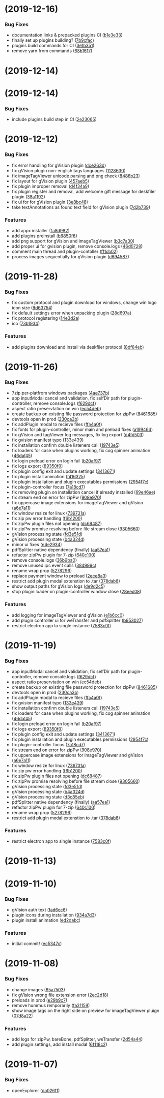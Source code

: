 <a name=""></a>
# [](https://github.com/ilya-lopukhin/deskfiler-private/compare/v1.2.1...v) (2019-12-16)


### Bug Fixes

* documentation links & prepacked plugins CI ([b1e3e33](https://github.com/ilya-lopukhin/deskfiler-private/commit/b1e3e33))
* finally set up plugins building? ([7b9cfac](https://github.com/ilya-lopukhin/deskfiler-private/commit/7b9cfac))
* plugins build commands for CI ([3e1b351](https://github.com/ilya-lopukhin/deskfiler-private/commit/3e1b351))
* remove yarn from commands ([68b1617](https://github.com/ilya-lopukhin/deskfiler-private/commit/68b1617))



<a name=""></a>
# [](https://github.com/ilya-lopukhin/deskfiler-private/compare/v1.2.0...v) (2019-12-14)



<a name=""></a>
# [](https://github.com/ilya-lopukhin/deskfiler-private/compare/v1.1.0...v) (2019-12-14)


### Bug Fixes

* include plugins build step in CI ([2e23065](https://github.com/ilya-lopukhin/deskfiler-private/commit/2e23065))



<a name=""></a>
# [](https://github.com/ilya-lopukhin/deskfiler-private/compare/v1.0.0...v) (2019-12-12)


### Bug Fixes

* fix error handling for gVision plugin ([dce263d](https://github.com/ilya-lopukhin/deskfiler-private/commit/dce263d))
* fix gVision plugin non-english tags languages ([1128630](https://github.com/ilya-lopukhin/deskfiler-private/commit/1128630))
* fix imageTagViewer unicode parsing and png check ([8486b23](https://github.com/ilya-lopukhin/deskfiler-private/commit/8486b23))
* fix layout for gVision plugin ([457aeb5](https://github.com/ilya-lopukhin/deskfiler-private/commit/457aeb5))
* fix plugin improper removal ([d4f34a9](https://github.com/ilya-lopukhin/deskfiler-private/commit/d4f34a9))
* fix plugin register and removal, add welcome gift message for deskfiler plugin ([38a1192](https://github.com/ilya-lopukhin/deskfiler-private/commit/38a1192))
* fix ui for <PluginSettings/> for gVision plugin ([3e8bc48](https://github.com/ilya-lopukhin/deskfiler-private/commit/3e8bc48))
* take textAnnotations as found text field for gVision plugin ([7d2b739](https://github.com/ilya-lopukhin/deskfiler-private/commit/7d2b739))


### Features

* add appx installer ([1a8d982](https://github.com/ilya-lopukhin/deskfiler-private/commit/1a8d982))
* add plugins preinstall ([b6850f6](https://github.com/ilya-lopukhin/deskfiler-private/commit/b6850f6))
* add png support for gVision and imageTagViewer ([b3c7a30](https://github.com/ilya-lopukhin/deskfiler-private/commit/b3c7a30))
* add proper ui for gvision plugin, remove console.logs ([46d0728](https://github.com/ilya-lopukhin/deskfiler-private/commit/46d0728))
* comment main thread and plugin-contoller ([ff1cb02](https://github.com/ilya-lopukhin/deskfiler-private/commit/ff1cb02))
* process images sequentially for gVision plugin ([d694587](https://github.com/ilya-lopukhin/deskfiler-private/commit/d694587))



<a name=""></a>
# [](https://github.com/ilya-lopukhin/deskfiler-private/compare/v0.0.2...v) (2019-11-28)


### Bug Fixes

* fix custom protocol and plugin download for windows, change win logo icon size ([8d63754](https://github.com/ilya-lopukhin/deskfiler-private/commit/8d63754))
* fix default settings error when unpacking plugin ([28d697a](https://github.com/ilya-lopukhin/deskfiler-private/commit/28d697a))
* fix protocol registering ([14e3d2a](https://github.com/ilya-lopukhin/deskfiler-private/commit/14e3d2a))
* ico ([73b1934](https://github.com/ilya-lopukhin/deskfiler-private/commit/73b1934))


### Features

* add plugins download and install via deskfiler protocol ([8df84eb](https://github.com/ilya-lopukhin/deskfiler-private/commit/8df84eb))



<a name=""></a>
#  (2019-11-26)


### Bug Fixes

* 7zip per-platfrom windows packages ([4ae737b](https://github.com/ilya-lopukhin/deskfiler-private/commit/4ae737b))
* app inputModal cancel and validation, fix selfDir path for plugin-controller, remove console.logs ([f629dcf](https://github.com/ilya-lopukhin/deskfiler-private/commit/f629dcf))
* aspect ratio preservtation on win ([ec54deb](https://github.com/ilya-lopukhin/deskfiler-private/commit/ec54deb))
* create backup on existing file password protection for zipPw ([8461685](https://github.com/ilya-lopukhin/deskfiler-private/commit/8461685))
* devtools open in prod ([230ca3b](https://github.com/ilya-lopukhin/deskfiler-private/commit/230ca3b))
* fix addPlugin modal to recieve files ([ffa4a0f](https://github.com/ilya-lopukhin/deskfiler-private/commit/ffa4a0f))
* fix fonts for plugin-controller, minor main and preload fixes ([a19946d](https://github.com/ilya-lopukhin/deskfiler-private/commit/a19946d))
* fix gVision and tagViewer log messages, fix log export ([d4fd503](https://github.com/ilya-lopukhin/deskfiler-private/commit/d4fd503))
* fix gvision manifest typo ([133e439](https://github.com/ilya-lopukhin/deskfiler-private/commit/133e439))
* fix installation confirm double listeners call ([19743e5](https://github.com/ilya-lopukhin/deskfiler-private/commit/19743e5))
* fix loaders for case when plugins working, fix cog spinner animation ([46daf45](https://github.com/ilya-lopukhin/deskfiler-private/commit/46daf45))
* fix login preload error on login fail ([b20af97](https://github.com/ilya-lopukhin/deskfiler-private/commit/b20af97))
* fix logs export ([89350f0](https://github.com/ilya-lopukhin/deskfiler-private/commit/89350f0))
* fix plugin config exit and update settings ([3413671](https://github.com/ilya-lopukhin/deskfiler-private/commit/3413671))
* fix plugin install animation ([f416325](https://github.com/ilya-lopukhin/deskfiler-private/commit/f416325))
* fix plugin installation and plugin executables permissions ([2954f7c](https://github.com/ilya-lopukhin/deskfiler-private/commit/2954f7c))
* fix plugin-controller focus ([7a18cd7](https://github.com/ilya-lopukhin/deskfiler-private/commit/7a18cd7))
* fix removing plugin on installation cancel if already installed ([69e46ae](https://github.com/ilya-lopukhin/deskfiler-private/commit/69e46ae))
* fix stream end on error for zipPw ([908e970](https://github.com/ilya-lopukhin/deskfiler-private/commit/908e970))
* fix uppercase image extensions for imageTagViewer and gVision ([a6e7a11](https://github.com/ilya-lopukhin/deskfiler-private/commit/a6e7a11))
* fix window resize for linux ([739731a](https://github.com/ilya-lopukhin/deskfiler-private/commit/739731a))
* fix zip pw error handling ([f6b1200](https://github.com/ilya-lopukhin/deskfiler-private/commit/f6b1200))
* fix zipPw plugin files not opening ([dc68487](https://github.com/ilya-lopukhin/deskfiler-private/commit/dc68487))
* fix zipPw promise resolving before file stream close ([9305660](https://github.com/ilya-lopukhin/deskfiler-private/commit/9305660))
* gVision processing state ([fd3e51d](https://github.com/ilya-lopukhin/deskfiler-private/commit/fd3e51d))
* gVision processing state ([b4a324d](https://github.com/ilya-lopukhin/deskfiler-private/commit/b4a324d))
* minor ui fixes ([e4e2934](https://github.com/ilya-lopukhin/deskfiler-private/commit/e4e2934))
* pdfSplitter native dependency (finally) ([aa57ea1](https://github.com/ilya-lopukhin/deskfiler-private/commit/aa57ea1))
* refactor zipPw plugin for 7-zip ([640c100](https://github.com/ilya-lopukhin/deskfiler-private/commit/640c100))
* remove console.logs ([36b9ba0](https://github.com/ilya-lopukhin/deskfiler-private/commit/36b9ba0))
* remove unused ipc event calls ([384999c](https://github.com/ilya-lopukhin/deskfiler-private/commit/384999c))
* rename <Flex/> wrap prop ([5278296](https://github.com/ilya-lopukhin/deskfiler-private/commit/5278296))
* replace payment window to preload ([2ece8a3](https://github.com/ilya-lopukhin/deskfiler-private/commit/2ece8a3))
* restrict add plugin modal extenstion to .tar ([378dab8](https://github.com/ilya-lopukhin/deskfiler-private/commit/378dab8))
* show output paths for gVision logs ([de9d2c5](https://github.com/ilya-lopukhin/deskfiler-private/commit/de9d2c5))
* stop plugin loader on plugin-controller window close ([28eed08](https://github.com/ilya-lopukhin/deskfiler-private/commit/28eed08))


### Features

* add logging for imageTagViewer and gVision ([e1b6cc0](https://github.com/ilya-lopukhin/deskfiler-private/commit/e1b6cc0))
* add plugin controller ui for weTransfer and pdfSplitter ([b953027](https://github.com/ilya-lopukhin/deskfiler-private/commit/b953027))
* restrict electron app to single instance ([7583c0f](https://github.com/ilya-lopukhin/deskfiler-private/commit/7583c0f))



<a name=""></a>
#  (2019-11-19)


### Bug Fixes

* app inputModal cancel and validation, fix selfDir path for plugin-controller, remove console.logs ([f629dcf](https://github.com/ilya-lopukhin/deskfiler-private/commit/f629dcf))
* aspect ratio preservtation on win ([ec54deb](https://github.com/ilya-lopukhin/deskfiler-private/commit/ec54deb))
* create backup on existing file password protection for zipPw ([8461685](https://github.com/ilya-lopukhin/deskfiler-private/commit/8461685))
* devtools open in prod ([230ca3b](https://github.com/ilya-lopukhin/deskfiler-private/commit/230ca3b))
* fix addPlugin modal to recieve files ([ffa4a0f](https://github.com/ilya-lopukhin/deskfiler-private/commit/ffa4a0f))
* fix gvision manifest typo ([133e439](https://github.com/ilya-lopukhin/deskfiler-private/commit/133e439))
* fix installation confirm double listeners call ([19743e5](https://github.com/ilya-lopukhin/deskfiler-private/commit/19743e5))
* fix loaders for case when plugins working, fix cog spinner animation ([46daf45](https://github.com/ilya-lopukhin/deskfiler-private/commit/46daf45))
* fix login preload error on login fail ([b20af97](https://github.com/ilya-lopukhin/deskfiler-private/commit/b20af97))
* fix logs export ([89350f0](https://github.com/ilya-lopukhin/deskfiler-private/commit/89350f0))
* fix plugin config exit and update settings ([3413671](https://github.com/ilya-lopukhin/deskfiler-private/commit/3413671))
* fix plugin installation and plugin executables permissions ([2954f7c](https://github.com/ilya-lopukhin/deskfiler-private/commit/2954f7c))
* fix plugin-controller focus ([7a18cd7](https://github.com/ilya-lopukhin/deskfiler-private/commit/7a18cd7))
* fix stream end on error for zipPw ([908e970](https://github.com/ilya-lopukhin/deskfiler-private/commit/908e970))
* fix uppercase image extensions for imageTagViewer and gVision ([a6e7a11](https://github.com/ilya-lopukhin/deskfiler-private/commit/a6e7a11))
* fix window resize for linux ([739731a](https://github.com/ilya-lopukhin/deskfiler-private/commit/739731a))
* fix zip pw error handling ([f6b1200](https://github.com/ilya-lopukhin/deskfiler-private/commit/f6b1200))
* fix zipPw plugin files not opening ([dc68487](https://github.com/ilya-lopukhin/deskfiler-private/commit/dc68487))
* fix zipPw promise resolving before file stream close ([9305660](https://github.com/ilya-lopukhin/deskfiler-private/commit/9305660))
* gVision processing state ([fd3e51d](https://github.com/ilya-lopukhin/deskfiler-private/commit/fd3e51d))
* gVision processing state ([b4a324d](https://github.com/ilya-lopukhin/deskfiler-private/commit/b4a324d))
* gVision processing state ([d3c85eb](https://github.com/ilya-lopukhin/deskfiler-private/commit/d3c85eb))
* pdfSplitter native dependency (finally) ([aa57ea1](https://github.com/ilya-lopukhin/deskfiler-private/commit/aa57ea1))
* refactor zipPw plugin for 7-zip ([640c100](https://github.com/ilya-lopukhin/deskfiler-private/commit/640c100))
* rename <Flex/> wrap prop ([5278296](https://github.com/ilya-lopukhin/deskfiler-private/commit/5278296))
* restrict add plugin modal extenstion to .tar ([378dab8](https://github.com/ilya-lopukhin/deskfiler-private/commit/378dab8))


### Features

* restrict electron app to single instance ([7583c0f](https://github.com/ilya-lopukhin/deskfiler-private/commit/7583c0f))



<a name=""></a>
#  (2019-11-13)



<a name=""></a>
#  (2019-11-10)


### Bug Fixes

* gVision auth text ([fad6cc6](https://github.com/ilya-lopukhin/deskfiler-private/commit/fad6cc6))
* plugin icons during installation ([934a7d3](https://github.com/ilya-lopukhin/deskfiler-private/commit/934a7d3))
* plugin install animation ([ed2dabc](https://github.com/ilya-lopukhin/deskfiler-private/commit/ed2dabc))


### Features

* initial commit! ([ec5347c](https://github.com/ilya-lopukhin/deskfiler-private/commit/ec5347c))



<a name=""></a>
#  (2019-11-08)


### Bug Fixes

* change images ([85a7503](https://github.com/ilya-lopukhin/deskfiler-private/commit/85a7503))
* fix gVision wrong file extension error ([2ec2d18](https://github.com/ilya-lopukhin/deskfiler-private/commit/2ec2d18))
* preloads in prod ([e29b9c7](https://github.com/ilya-lopukhin/deskfiler-private/commit/e29b9c7))
* remove hummus remporarily ([fa31159](https://github.com/ilya-lopukhin/deskfiler-private/commit/fa31159))
* show image tags on the right side on preview for imageTagViewer pluign ([07d8a22](https://github.com/ilya-lopukhin/deskfiler-private/commit/07d8a22))


### Features

* add logs for zipPw, bareBone, pdfSplitter, weTransfer ([2d54a44](https://github.com/ilya-lopukhin/deskfiler-private/commit/2d54a44))
* add plugin settings, add install modal ([6f118c2](https://github.com/ilya-lopukhin/deskfiler-private/commit/6f118c2))



<a name=""></a>
#  (2019-11-07)


### Bug Fixes

* openExplorer ([da026f1](https://github.com/ilya-lopukhin/deskfiler-private/commit/da026f1))



